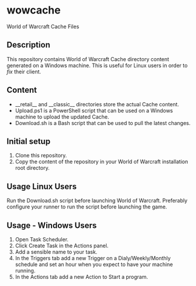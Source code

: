 # wowcache
World of Warcraft Cache Files

## Description
This repository contains World of Warcraft Cache directory content generated on a Windows machine. This is useful for Linux users in order to *fix* their client.

## Content
* \_\_retail__ and \_\_classic__ directories store the actual Cache content.
* Upload.ps1 is a PowerShell script that can be used on a Windows machine to upload the updated Cache.
* Download.sh is a Bash script that can be used to pull the latest  changes.

## Initial setup
1. Clone this repository.
2. Copy the content of the repository in your World of Warcraft installation root directory.

## Usage Linux Users
Run the Download.sh script before launching World of Warcraft.
Preferably configure your runner to run the script before launching the game.

## Usage - Windows Users
1. Open Task Scheduler.
2. Click Create Task in the Actions panel.
3. Add a sensible name to your task.
4. In the Triggers tab add a new Trigger on a Dialy/Weekly/Monthly schedule and set an hour when you expect to have your machine running.
5. In the Actions tab add a new Action to Start a program.  
